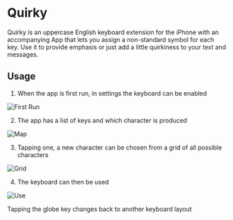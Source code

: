# Quirky

Quirky is an uppercase English keyboard extension for the iPhone with an accompanying App that lets you assign a non-standard symbol for each key. Use it to provide emphasis or just add a little quirkiness to your text and messages.

## Usage

1. When the app is first run, in settings the keyboard can be enabled

![First Run](https://github.com/macsplit/quirky/raw/main/Images/Photo%2024-10-2021%2C%2019%2056%2059.png)

2. The app has a list of keys and which character is produced

![Map](https://github.com/macsplit/quirky/raw/main/Images/Photo%2024-10-2021%2C%2019%2057%2027.png)

3. Tapping one, a new character can be chosen from a grid of all possible characters

![Grid](https://github.com/macsplit/quirky/raw/main/Images/Photo%2024-10-2021%2C%2019%2057%2047.png)

4. The keyboard can then be used

![Use](https://github.com/macsplit/quirky/raw/main/Images/Photo%2024-10-2021%2C%2019%2058%2040.png)

Tapping the globe key changes back to another keyboard layout


